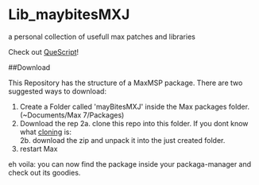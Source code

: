 # Lib_maybitesMXJ
a personal collection of usefull max patches and libraries

Check out [QueScript](https://github.com/maybites/Lib_maybitesMXJ/wiki/QueScript)!

##Download

This Repository has the structure of a MaxMSP package. There are two suggested ways to download:

1. Create a Folder called 'mayBitesMXJ' inside the Max packages folder. (~Documents/Max 7/Packages)  
2. Download the rep
2a. clone this repo into this folder. If you dont know what [cloning](https://help.github.com/articles/cloning-a-repository/) is:  
2b. download the zip and unpack it into the just created folder.  
3. restart Max  

eh voila: you can now find the package inside your packaga-manager and check out its goodies.


